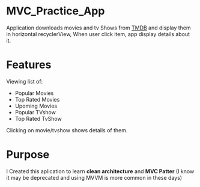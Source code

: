 # MVC_Practice_App

Application downloads  movies and tv Shows from [TMDB](https://www.themoviedb.org/?language=pl) and display them in horizontal recyclerView,
When user click item, app display details about it. 

# Features
Viewing list of:
- Popular Movies
- Top Rated Movies
- Upoming Movies
- Popular TVshow
- Top Rated TvShow

Clicking on movie/tvshow shows details of them.

# Purpose
I Created this aplication to learn **clean architecture** and **MVC Patter** (I know it may be deprecated and using MVVM is more common in these days)


